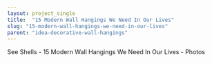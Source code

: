 ```yaml
---
layout: project_single
title:  "15 Modern Wall Hangings We Need In Our Lives"
slug: "15-modern-wall-hangings-we-need-in-our-lives"
parent: "idea-decorative-wall-hangings"
---
```

See Shells - 15 Modern Wall Hangings We Need In Our Lives - Photos